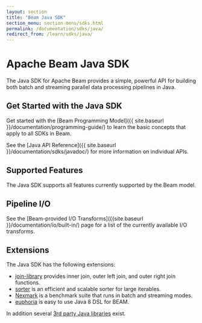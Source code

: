 ```yaml
---
layout: section
title: "Beam Java SDK"
section_menu: section-menu/sdks.html
permalink: /documentation/sdks/java/
redirect_from: /learn/sdks/java/
---
```

<!--
Licensed under the Apache License, Version 2.0 (the "License");
you may not use this file except in compliance with the License.
You may obtain a copy of the License at

http://www.apache.org/licenses/LICENSE-2.0

Unless required by applicable law or agreed to in writing, software
distributed under the License is distributed on an "AS IS" BASIS,
WITHOUT WARRANTIES OR CONDITIONS OF ANY KIND, either express or implied.
See the License for the specific language governing permissions and
limitations under the License.
-->
# Apache Beam Java SDK

The Java SDK for Apache Beam provides a simple, powerful API for building both batch and streaming parallel data processing pipelines in Java.


## Get Started with the Java SDK

Get started with the [Beam Programming Model]({{ site.baseurl }}/documentation/programming-guide/) to learn the basic concepts that apply to all SDKs in Beam.

See the [Java API Reference]({{ site.baseurl }}/documentation/sdks/javadoc/) for more information on individual APIs.


## Supported Features

The Java SDK supports all features currently supported by the Beam model.


## Pipeline I/O
See the [Beam-provided I/O Transforms]({{site.baseurl }}/documentation/io/built-in/) page for a list of the currently available I/O transforms.


## Extensions

The Java SDK has the following extensions:

- [join-library]({{site.baseurl}}/documentation/sdks/java-extensions/#join-library) provides inner join, outer left join, and outer right join functions.
- [sorter]({{site.baseurl}}/documentation/sdks/java-extensions/#sorter) is an efficient and scalable sorter for large iterables.
- [Nexmark]({{site.baseurl}}/documentation/sdks/java/nexmark) is a benchmark suite that runs in batch and streaming modes.
- [euphoria]({{site.baseurl}}/documentation/sdks/java/euphoria) is easy to use Java 8 DSL for BEAM.

In addition several [3rd party Java libraries]({{site.baseurl}}/documentation/sdks/java-thirdparty/) exist.
